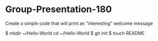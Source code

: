 Group-Presentation-180
======================

Create a simple code that will print an "interesting" welcome message

$ mkdir ~/Hello-World
cd ~/Hello-World
$ git init
$ touch README

